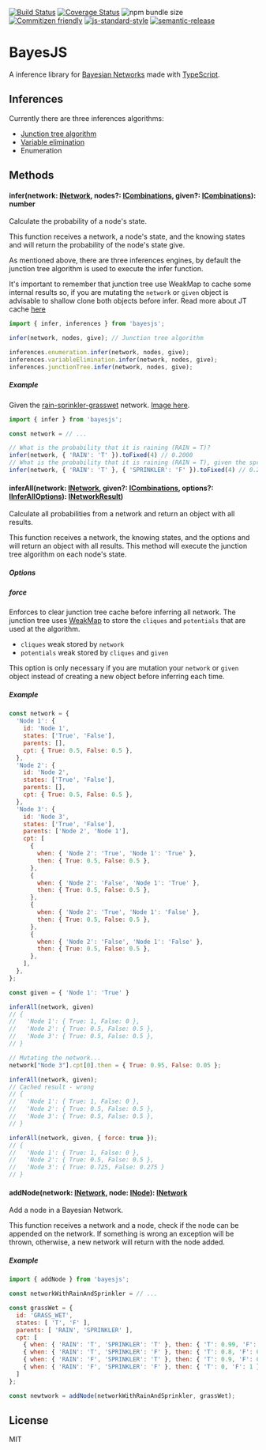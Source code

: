 [![Build Status](https://travis-ci.org/bayesjs/bayesjs.svg?branch=master)](https://travis-ci.org/bayesjs/bayesjs)
[![Coverage Status](https://coveralls.io/repos/github/bayesjs/bayesjs/badge.svg)](https://coveralls.io/github/bayesjs/bayesjs)
![npm bundle size](https://img.shields.io/bundlephobia/min/bayesjs)
[![Commitizen friendly](https://img.shields.io/badge/commitizen-friendly-brightgreen.svg)](http://commitizen.github.io/cz-cli/)
[![js-standard-style](https://img.shields.io/badge/code%20style-standard-brightgreen.svg)](http://standardjs.com)
[![semantic-release](https://img.shields.io/badge/%20%20%F0%9F%93%A6%F0%9F%9A%80-semantic--release-e10079.svg)](https://github.com/semantic-release/semantic-release)

# BayesJS

A inference library for [Bayesian Networks](https://en.wikipedia.org/wiki/Bayesian_network) made with [TypeScript](https://www.typescriptlang.org/).

## Inferences

Currently there are three inferences algorithms:

- [Junction tree algorithm](https://en.wikipedia.org/wiki/Junction_tree_algorithm)
- [Variable elimination](https://en.wikipedia.org/wiki/Variable_elimination)
- Enumeration

## Methods

#### infer(network: [INetwork](https://github.com/fhelwanger/bayesjs/blob/master/src/types/INetwork.ts), nodes?: [ICombinations](https://github.com/fhelwanger/bayesjs/blob/master/src/types/ICombinations.ts), given?: [ICombinations](https://github.com/fhelwanger/bayesjs/blob/master/src/types/ICombinations.ts)): number
Calculate the probability of a node's state.

This function receives a network, a node's state, and the knowing states and will return the probability of the node's state give.

As mentioned above, there are three inferences engines, by default the junction tree algorithm is used to execute the infer function.

It's important to remember that junction tree use WeakMap to cache some internal results so, if you are mutating the `network` or `given` object is advisable to shallow clone both objects before infer.
Read more about JT cache [here](#force)

```js
import { infer, inferences } from 'bayesjs';

infer(network, nodes, give); // Junction tree algorithm

inferences.enumeration.infer(network, nodes, give);
inferences.variableElimination.infer(network, nodes, give);
inferences.junctionTree.infer(network, nodes, give);
```

##### Example

Given the [rain-sprinkler-grasswet](https://github.com/fhelwanger/bayesjs/blob/master/models/rain-sprinkler-grasswet.ts) network. [Image here](https://en.wikipedia.org/wiki/Bayesian_network#/media/File:SimpleBayesNet.svg).

```js
import { infer } from 'bayesjs';

const network = // ...

// What is the probability that it is raining (RAIN = T)?
infer(network, { 'RAIN': 'T' }).toFixed(4) // 0.2000
// What is the probability that it is raining (RAIN = T), given the sprinkler is off (SPRINKLER = F)?
infer(network, { 'RAIN': 'T' }, { 'SPRINKLER': 'F' }).toFixed(4) // 0.2920
```

#### inferAll(network: [INetwork](https://github.com/fhelwanger/bayesjs/blob/master/src/types/INetwork.ts), given?: [ICombinations](https://github.com/fhelwanger/bayesjs/blob/master/src/types/ICombinations.ts), options?: [IInferAllOptions](https://github.com/fhelwanger/bayesjs/blob/master/src/types/IInferAllOptions.ts)): [INetworkResult](https://github.com/fhelwanger/bayesjs/blob/master/src/types/INetworkResult.ts))
Calculate all probabilities from a network and return an object with all results.

This function receives a network, the knowing states, and the options and will return an object with all results. This method will execute the junction tree algorithm on each node's state.

##### Options

##### force

Enforces to clear junction tree cache before inferring all network.
The junction tree uses [WeakMap](https://developer.mozilla.org/pt-BR/docs/Web/JavaScript/Reference/Global_Objects/WeakMap) to store the `cliques` and `potentials` that are used at the algorithm.
- `cliques` weak stored by `network`
- `potentials` weak stored by `cliques` and `given`

This option is only necessary if you are mutation your `network` or `given` object instead of creating a new object before inferring each time.

##### Example

```js
const network = {
  'Node 1': {
    id: 'Node 1',
    states: ['True', 'False'],
    parents: [],
    cpt: { True: 0.5, False: 0.5 },
  },
  'Node 2': {
    id: 'Node 2',
    states: ['True', 'False'],
    parents: [],
    cpt: { True: 0.5, False: 0.5 },
  },
  'Node 3': {
    id: 'Node 3',
    states: ['True', 'False'],
    parents: ['Node 2', 'Node 1'],
    cpt: [
      {
        when: { 'Node 2': 'True', 'Node 1': 'True' },
        then: { True: 0.5, False: 0.5 },
      },
      {
        when: { 'Node 2': 'False', 'Node 1': 'True' },
        then: { True: 0.5, False: 0.5 },
      },
      {
        when: { 'Node 2': 'True', 'Node 1': 'False' },
        then: { True: 0.5, False: 0.5 },
      },
      {
        when: { 'Node 2': 'False', 'Node 1': 'False' },
        then: { True: 0.5, False: 0.5 },
      },
    ],
  },
};

const given = { 'Node 1': 'True' }

inferAll(network, given)
// {
//   'Node 1': { True: 1, False: 0 },
//   'Node 2': { True: 0.5, False: 0.5 },
//   'Node 3': { True: 0.5, False: 0.5 },
// }

// Mutating the network...
network["Node 3"].cpt[0].then = { True: 0.95, False: 0.05 };

inferAll(network, given);
// Cached result - wrong
// {
//   'Node 1': { True: 1, False: 0 },
//   'Node 2': { True: 0.5, False: 0.5 },
//   'Node 3': { True: 0.5, False: 0.5 },
// }

inferAll(network, given, { force: true });
// {
//   'Node 1': { True: 1, False: 0 },
//   'Node 2': { True: 0.5, False: 0.5 },
//   'Node 3': { True: 0.725, False: 0.275 }
// }
```

#### addNode(network: [INetwork](https://github.com/fhelwanger/bayesjs/blob/master/src/types/INetwork.ts), node: [INode](https://github.com/fhelwanger/bayesjs/blob/master/src/types/INode.ts)): [INetwork](https://github.com/fhelwanger/bayesjs/blob/master/src/types/INetwork.ts)
Add a node in a Bayesian Network.

This function receives a network and a node, check if the node can be appended on the network. If something is wrong an exception will be thrown, otherwise, a new network will return with the node added.

##### Example

```js
import { addNode } from 'bayesjs';

const networkWithRainAndSprinkler = // ...

const grassWet = {
  id: 'GRASS_WET',
  states: [ 'T', 'F' ],
  parents: [ 'RAIN', 'SPRINKLER' ],
  cpt: [
    { when: { 'RAIN': 'T', 'SPRINKLER': 'T' }, then: { 'T': 0.99, 'F': 0.01 } },
    { when: { 'RAIN': 'T', 'SPRINKLER': 'F' }, then: { 'T': 0.8, 'F': 0.2 } },
    { when: { 'RAIN': 'F', 'SPRINKLER': 'T' }, then: { 'T': 0.9, 'F': 0.1 } },
    { when: { 'RAIN': 'F', 'SPRINKLER': 'F' }, then: { 'T': 0, 'F': 1 } }
  ]
};

const newtwork = addNode(networkWithRainAndSprinkler, grassWet);
```

## License

MIT
